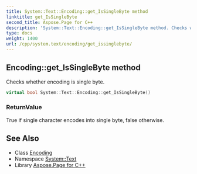 ```yaml
---
title: System::Text::Encoding::get_IsSingleByte method
linktitle: get_IsSingleByte
second_title: Aspose.Page for C++
description: 'System::Text::Encoding::get_IsSingleByte method. Checks whether encoding is single byte in C++.'
type: docs
weight: 1400
url: /cpp/system.text/encoding/get_issinglebyte/
---
```

## Encoding::get_IsSingleByte method


Checks whether encoding is single byte.

```cpp
virtual bool System::Text::Encoding::get_IsSingleByte()
```


### ReturnValue

True if single character encodes into single byte, false otherwise.

## See Also

* Class [Encoding](../)
* Namespace [System::Text](../../)
* Library [Aspose.Page for C++](../../../)
